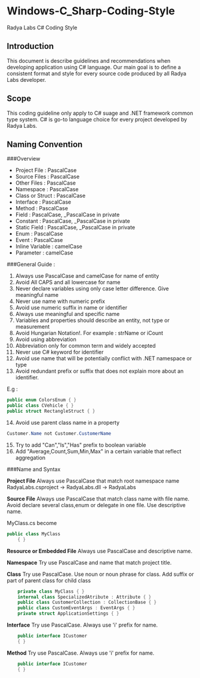 Windows-C_Sharp-Coding-Style
============================

Radya Labs C# Coding Style


## Introduction
This document is describe guidelines and recommendations when developing application using C# language. Our main goal is to define a consistent format and style for every source code produced by all Radya Labs developer.
 
##	Scope
This coding guideline only apply to C# suage and .NET framework common type system. C# is go-to language choice for every project developed by Radya Labs. 


## Naming Convention

###Overview
* Project File 	: 	PascalCase
* Source Files	:	PascalCase
* Other Files		:	PascalCase
* Namespace		:	PascalCase
* Class or Struct	:	PascalCase
* Interface		:	PascalCase
* Method			:	PascalCase
* Field			:	PascalCase, _PascalCase in private
* Constant		:	PascalCase, _PascalCase in private
* Static Field	:	PascalCase, _PascalCase in private
* Enum			:	PascalCase
* Event			:	PascalCase
* Inline Variable	:	camelCase
* Parameter		:	camelCase


###General Guide :

1.  Always use PascalCase and camelCase for name of entity
2.  Avoid All CAPS and all lowercase for name
3.  Never declare variables using only case letter difference. Give meaningful name
4.  Never use name with numeric prefix
5.  Avoid use numeric suffix in name or identifier
6.  Always use meaningful and specific name
7.  Variables and properties should describe an entity, not type or measurement
8.  Avoid Hungarian Notation!. For example : strName or iCount
9.  Avoid using abbreviation
10. Abbreviation only for common term and widely accepted
11. Never use C# keyword for identifier
12. Avoid use name that will be potentially conflict with .NET namespace or type
13. Avoid redundant prefix or suffix that does not explain more about an identifier. 

E.g : 

```csharp
public enum ColorsEnum { }
public class CVehicle { }
public struct RectangleStruct { }
```


14. Avoid use parent class name in a property

```csharp
Customer.Name not Customer.CustomerName
```

15. Try to add "Can","Is","Has" prefix to boolean variable
16. Add "Average,Count,Sum,Min,Max" in a certain variable that reflect aggregation

###Name and Syntax

**Project File**
Always use PascalCase that match root namespace name
RadyaLabs.csproject -> RadyaLabs.dll -> RadyaLabs

**Source File**
Always use PascalCase that match class name with file name. Avoid declare several class,enum or delegate in one file. Use descriptive name.

MyClass.cs become
```csharp
public class MyClass
    { }

```

**Resource or Embedded File**
Always use PascalCase and descriptive name.

**Namespace**
Try use PascalCase and name that match project title.

**Class**
Try use PascalCase. Use noun or noun phrase for class. Add suffix or part of parent class for child class

```csharp
	private class MyClass { }
    internal class SpecializedAtribute : Attribute { }
    public class CustomerCollection : CollectionBase { }
    public class CustomEventArgs : EventArgs { }
    private struct ApplicationSettings { }
```

**Interface**
Try use PascalCase. Always use 'i' prefix for name.

```csharp
	public interface ICustomer
    { }
```

**Method**
Try use PascalCase. Always use 'i' prefix for name.

```csharp
	public interface ICustomer
    { }
```




